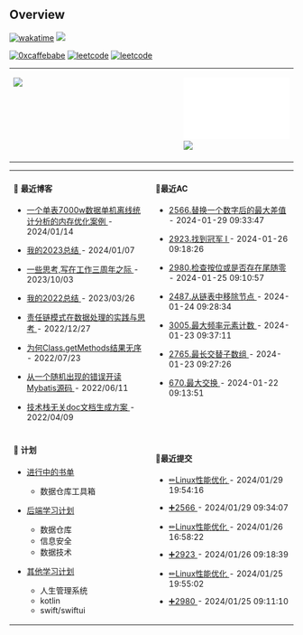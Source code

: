 
## Overview

[![wakatime](https://wakatime.com/badge/user/78591c59-95d5-4479-b2fc-988c35f31d59.svg)](https://wakatime.com/@78591c59-95d5-4479-b2fc-988c35f31d59) ![](https://gpvc.arturio.dev/0xcaffebabe)

[![0xcaffebabe](https://img.shields.io/static/v1?label=LeetCode%200xcaffebabe&message=4622&color=success)](https://leetcode.cn/u/0xcaffebabe/) [![leetcode](https://img.shields.io/static/v1?label=Solved&message=1082%20/%203665&color=success)](https://leetcode.cn/u/0xcaffebabe/) [![leetcode](https://img.shields.io/static/v1?label=Accepted&message=84.57%&color=success)](https://leetcode.cn/u/0xcaffebabe/)

<table border="0">
  <tr border="0">

  <td valign="top" width="60%">

  ![](https://github-readme-stats.vercel.app/api/wakatime?username=0xcaffebabe&layout=compact&langs_count=12&theme=dark&range=all_time)

  </td>

  <td valign="top" width="40%">

  ![](https://raw.githubusercontent.com/0xcaffebabe/github-stats/master/generated/overview.svg)
  ![](https://github-profile-summary-cards.vercel.app/api/cards/productive-time?username=0xcaffebabe&theme=github_dark&utcOffset=8)

  </td>
  </tr>

</table>

<table>

<tr>
<td valign="top" width="50%">

#### 📖 最近博客


* <a href="https://0xcaffebabe.github.io/%E5%A4%A7%E6%95%B0%E6%8D%AE/2024/01/14/%E4%B8%80%E4%B8%AA%E5%8D%95%E8%A1%A87000w%E6%95%B0%E6%8D%AE%E5%8D%95%E6%9C%BA%E7%A6%BB%E7%BA%BF%E7%BB%9F%E8%AE%A1%E5%88%86%E6%9E%90%E7%9A%84%E5%86%85%E5%AD%98%E4%BC%98%E5%8C%96%E6%A1%88%E4%BE%8B.html" target="_blank"> 一个单表7000w数据单机离线统计分析的内存优化案例 </a> - 2024/01/14 

    
* <a href="https://0xcaffebabe.github.io/%E4%BA%BA%E7%94%9F/2024/01/07/%E6%88%91%E7%9A%842023%E6%80%BB%E7%BB%93.html" target="_blank"> 我的2023总结 </a> - 2024/01/07 

    
* <a href="https://0xcaffebabe.github.io/%E4%BA%BA%E7%94%9F/2023/10/03/%E4%B8%80%E4%BA%9B%E6%80%9D%E8%80%83,%E5%86%99%E5%9C%A8%E5%B7%A5%E4%BD%9C%E4%B8%89%E5%91%A8%E5%B9%B4%E4%B9%8B%E9%99%85.html" target="_blank"> 一些思考,写在工作三周年之际 </a> - 2023/10/03 

    
* <a href="https://0xcaffebabe.github.io/%E4%BA%BA%E7%94%9F/2023/03/26/%E6%88%91%E7%9A%842022%E6%80%BB%E7%BB%93.html" target="_blank"> 我的2022总结 </a> - 2023/03/26 

    
* <a href="https://0xcaffebabe.github.io/%E8%AE%BE%E8%AE%A1%E6%A8%A1%E5%BC%8F/2022/12/27/%E8%B4%A3%E4%BB%BB%E9%93%BE%E6%A8%A1%E5%BC%8F%E5%9C%A8%E6%95%B0%E6%8D%AE%E5%A4%84%E7%90%86%E7%9A%84%E5%AE%9E%E8%B7%B5%E4%B8%8E%E6%80%9D%E8%80%83.html" target="_blank"> 责任链模式在数据处理的实践与思考 </a> - 2022/12/27 

    
* <a href="https://0xcaffebabe.github.io/jvm/2022/07/23/%E4%B8%BA%E4%BD%95Class.getMethods%E7%BB%93%E6%9E%9C%E6%97%A0%E5%BA%8F.html" target="_blank"> 为何Class.getMethods结果无序 </a> - 2022/07/23 

    
* <a href="https://0xcaffebabe.github.io/java/2022/06/11/%E4%BB%8E%E4%B8%80%E4%B8%AA%E9%9A%8F%E6%9C%BA%E5%87%BA%E7%8E%B0%E7%9A%84%E9%94%99%E8%AF%AF%E5%BC%80%E8%AF%BBMybatis%E6%BA%90%E7%A0%81.html" target="_blank"> 从一个随机出现的错误开读Mybatis源码 </a> - 2022/06/11 

    
* <a href="https://0xcaffebabe.github.io/%E6%97%A5%E5%B8%B8/2022/04/09/%E6%8A%80%E6%9C%AF%E6%A0%88%E6%97%A0%E5%85%B3doc%E6%96%87%E6%A1%A3%E7%94%9F%E6%88%90%E6%96%B9%E6%A1%88.html" target="_blank"> 技术栈无关doc文档生成方案 </a> - 2022/04/09 

        

</td>

<td valign="top" width="50%">

#### 🔋最近AC


  * <a href="https://leetcode.cn/submissions/detail/499030955" target="_blank"> 2566.替换一个数字后的最大差值 </a> - 2024-01-29 09:33:47 

    
  * <a href="https://leetcode.cn/submissions/detail/498407913" target="_blank"> 2923.找到冠军 I </a> - 2024-01-26 09:18:26 

    
  * <a href="https://leetcode.cn/submissions/detail/498160752" target="_blank"> 2980.检查按位或是否存在尾随零 </a> - 2024-01-25 09:10:57 

    
  * <a href="https://leetcode.cn/submissions/detail/497906451" target="_blank"> 2487.从链表中移除节点 </a> - 2024-01-24 09:28:34 

    
  * <a href="https://leetcode.cn/submissions/detail/497621034" target="_blank"> 3005.最大频率元素计数 </a> - 2024-01-23 09:37:11 

    
  * <a href="https://leetcode.cn/submissions/detail/497619043" target="_blank"> 2765.最长交替子数组 </a> - 2024-01-23 09:27:26 

    
  * <a href="https://leetcode.cn/submissions/detail/497331483" target="_blank"> 670.最大交换 </a> - 2024-01-22 09:13:51 

    

</td>

</tr>

<tr>

<td valign="top" width="50%">

#### 📝 计划

- [进行中的书单](https://github.com/users/0xcaffebabe/projects/4)
  - 数据仓库工具箱


- [后端学习计划](https://github.com/users/0xcaffebabe/projects/1)
  - 数据仓库
  - 信息安全
  - 数据技术


- [其他学习计划](https://github.com/users/0xcaffebabe/projects/3)
  - 人生管理系统
  - kotlin
  - swift/swiftui


<td>

#### 🌴最近提交


  * <a href="https://github.com/0xcaffebabe/note/commit/6ae1754ae696fc4dc630c67eca21f32b66209361" target="_blank"> ✏Linux性能优化 </a> - 2024/01/29 19:54:16 

    
  * <a href="https://github.com/0xcaffebabe/leetcode/commit/c61450467c4630124fe7861bf710b46e290cb377" target="_blank"> ➕2566 </a> - 2024/01/29 09:34:07 

    
  * <a href="https://github.com/0xcaffebabe/note/commit/e36c57c12965075c06670bb7805586e1375245b3" target="_blank"> ✏Linux性能优化 </a> - 2024/01/26 16:58:22 

    
  * <a href="https://github.com/0xcaffebabe/leetcode/commit/fd865d157304f4c61cc69442510892dfe8e81639" target="_blank"> ➕2923 </a> - 2024/01/26 09:18:39 

    
  * <a href="https://github.com/0xcaffebabe/note/commit/a978eff788fbb0de6c37e2ffbe79a8e0cc16573f" target="_blank"> ✏Linux性能优化 </a> - 2024/01/25 19:55:02 

    
  * <a href="https://github.com/0xcaffebabe/leetcode/commit/b51777fd7a49780bda391afcd7e0464a316f93c6" target="_blank"> ➕2980 </a> - 2024/01/25 09:11:10 

    

</td>

</tr>

</table>

